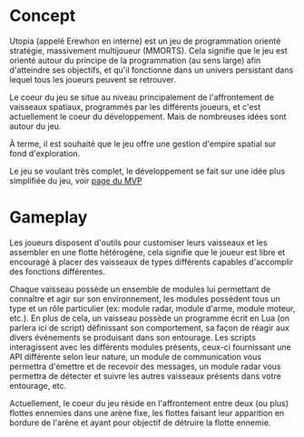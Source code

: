 # Concept

Utopia (appelé Erewhon en interne) est un jeu de programmation orienté stratégie, massivement multijoueur (MMORTS).
Cela signifie que le jeu est orienté autour du principe de la programmation (au sens large) afin d'atteindre ses objectifs, et qu'il fonctionne dans un univers persistant dans lequel tous les joueurs peuvent se retrouver.

Le coeur du jeu se situe au niveau principalement de l'affrontement de vaisseaux spatiaux, programmés par les différents joueurs, et c'est actuellement le coeur du développement. Mais de nombreuses idées sont autour du jeu.

À terme, il est souhaité que le jeu offre une gestion d'empire spatial sur fond d'exploration.

Le jeu se voulant très complet, le développement se fait sur une idée plus simplifiée du jeu, voir [page du MVP](MVP.md)

# Gameplay

Les joueurs disposent d'outils pour customiser leurs vaisseaux et les assembler en une flotte hétérogène, cela signifie que le joueur est libre et encouragé à placer des vaisseaux de types différents capables d'accomplir des fonctions différentes.

Chaque vaisseau possède un ensemble de modules lui permettant de connaître et agir sur son environnement, les modules possèdent tous un type et un rôle particulier (ex: module radar, module d'arme, module moteur, etc.).
En plus de cela, un vaisseau possède un programme écrit en Lua (on parlera ici de script) définissant son comportement, sa façon de réagir aux divers événements se produisant dans son entourage.
Les scripts interagissent avec les différents modules présents, ceux-ci fournissant une API différente selon leur nature, un module de communication vous permettra d'émettre et de recevoir des messages, un module radar vous permettra de détecter et suivre les autres vaisseaux présents dans votre entourage, etc.

Actuellement, le coeur du jeu réside en l'affrontement entre deux (ou plus) flottes ennemies dans une arène fixe, les flottes faisant leur apparition en bordure de l'arène et ayant pour objectif de détruire la flotte ennemie.
